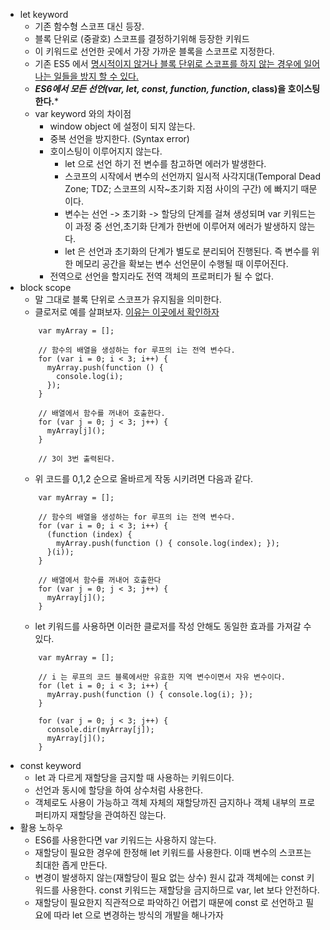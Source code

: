 * let keyword
    * 기존 함수형 스코프 대신 등장.
    * 블록 단위로 (중괄호) 스코프를 결정하기위해 등장한 키워드
    * 이 키워드로 선언한 곳에서 가장 가까운 블록을 스코프로 지정한다.
    * 기존 ES5 에서 [명시적이지 않거나 블록 단위로 스코프를 하지 않는 경우에 일어나는 일들을 방지 할 수 있다.](https://github.com/GodChiken/StudyES5/blame/master/src/main/resources/markdown/scope/scope.md)
    * ***ES6에서 모든 선언(var, let, const, function, function*, class)을 호이스팅한다.***
    * var keyword 와의 차이점
        * window object 에 설정이 되지 않는다.
        * 중복 선언을 방지한다. (Syntax error)
        * 호이스팅이 이루어지지 않는다.
            * let 으로 선언 하기 전 변수를 참고하면 에러가 발생한다.
            * 스코프의 시작에서 변수의 선언까지 일시적 사각지대(Temporal Dead Zone; TDZ; 스코프의 시작~초기화 지점 사이의 구간) 에 빠지기 때문이다.
            * 변수는 선언 -> 초기화 -> 할당의 단계를 걸쳐 생성되며 var 키워드는 이 과정 중 선언,초기화 단계가 한번에 이루어져 에러가 발생하지 않는다.
            * let 은 선언과 초기화의 단계가 별도로 분리되어 진행된다. 즉 변수를 위한 메모리 공간을 확보는 변수 선언문이 수행될 때 이루어진다.
        * 전역으로 선언을 할지라도 전역 객체의 프로퍼티가 될 수 없다.
* block scope
    * 말 그대로 블록 단위로 스코프가 유지됨을 의미한다.
    * 클로저로 예를 살펴보자. [이유는 이곳에서 확인하자](https://github.com/GodChiken/StudyES5/blame/master/src/main/resources/markdown/scope/scope.md#L41-L61)
    ```
        var myArray = [];
        
        // 함수의 배열을 생성하는 for 루프의 i는 전역 변수다.
        for (var i = 0; i < 3; i++) {
          myArray.push(function () { 
            console.log(i); 
          });
        }
        
        // 배열에서 함수를 꺼내어 호출한다.
        for (var j = 0; j < 3; j++) {
          myArray[j]();
        }
        
        // 3이 3번 출력된다.    
    ```
    * 위 코드를 0,1,2 순으로 올바르게 작동 시키려면 다음과 같다.
    ```
        var myArray = [];
        
        // 함수의 배열을 생성하는 for 루프의 i는 전역 변수다.
        for (var i = 0; i < 3; i++) {
          (function (index) { 
            myArray.push(function () { console.log(index); });
          }(i));
        }
        
        // 배열에서 함수를 꺼내어 호출한다
        for (var j = 0; j < 3; j++) {
          myArray[j]();
        }    
    ```
    * let 키워드를 사용하면 이러한 클로저를 작성 안해도 동일한 효과를 가져갈 수 있다.
    ```
        var myArray = [];
        
        // i 는 루프의 코드 블록에서만 유효한 지역 변수이면서 자유 변수이다.
        for (let i = 0; i < 3; i++) {
          myArray.push(function () { console.log(i); });
        }       
        
        for (var j = 0; j < 3; j++) {
          console.dir(myArray[j]);
          myArray[j]();
        }    
    ```
* const keyword
    * let 과 다르게 재할당을 금지할 때 사용하는 키워드이다.
    * 선언과 동시에 할당을 하여 상수처럼 사용한다.
    * 객체로도 사용이 가능하고 객체 자체의 재할당까진 금지하나 객체 내부의 프로퍼티까지 재할당을 관여하진 않는다.
* 활용 노하우
    * ES6를 사용한다면 var 키워드는 사용하지 않는다.
    * 재할당이 필요한 경우에 한정해 let 키워드를 사용한다. 이때 변수의 스코프는 최대한 좁게 만든다.
    * 변경이 발생하지 않는(재할당이 필요 없는 상수) 원시 값과 객체에는 const 키워드를 사용한다. const 키워드는 재할당을 금지하므로 var, let 보다 안전하다.
    * 재할당이 필요한지 직관적으로 파악하긴 어렵기 때문에 const 로 선언하고 필요에 따라 let 으로 변경하는 방식의 개발을 해나가자            